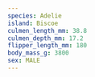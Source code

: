```yaml
---
species: Adelie
island: Biscoe
culmen_length_mm: 38.8
culmen_depth_mm: 17.2
flipper_length_mm: 180
body_mass_g: 3800
sex: MALE
---
```

